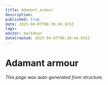 ```yaml
---
title: Adamant_armour
description: 
published: true
date: 2025-04-07T06:38:46.915Z
tags: 
editor: markdown
dateCreated: 2025-04-07T06:38:44.815Z
---
```


# Adamant armour

*This page was auto-generated from structure.*
